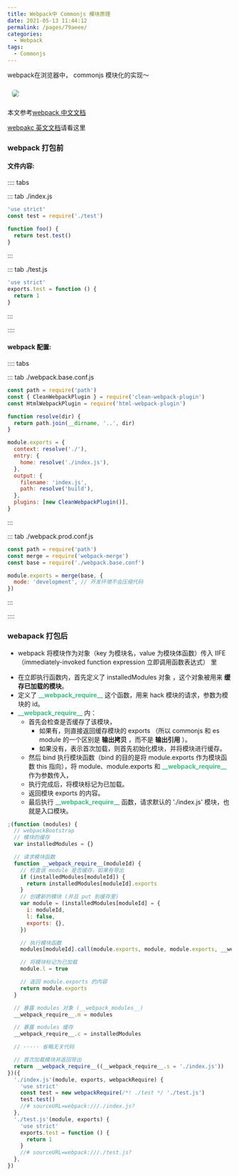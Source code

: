 ```yaml
---
title: Webpack中 Commonjs 模块原理
date: 2021-05-13 11:44:12
permalink: /pages/79aeee/
categories:
  - Webpack
tags:
  - Commonjs
---
```


<span class="span-shadow">webpack</span>在浏览器中， <span class="span-shadow">commonjs</span> 模块化的实现～

<img src="https://cdn.jsdelivr.net/gh/xiaojun996/CDN/images/icon/webpack.jpeg" style="margin: 10px; border-radius: 5px;" />

<!-- more -->

本文参考[webpack 中文文档](https://webpack.docschina.org/)

[webpakc 英文文档](https://webpack.js.org/)请看这里

### webpack 打包前

#### 文件内容:

:::: tabs

::: tab ./index.js

```JavaScript
'use strict'
const test = require('./test')

function foo() {
  return test.test()
}
```

:::

::: tab ./test.js

```JavaScript
'use strict'
exports.test = function () {
  return 1
}
```

:::

::::

#### webpack 配置:

:::: tabs

::: tab ./webpack.base.conf.js

```JavaScript
const path = require('path')
const { CleanWebpackPlugin } = require('clean-webpack-plugin')
const HtmlWebpackPlugin = require('html-webpack-plugin')

function resolve(dir) {
  return path.join(__dirname, '..', dir)
}

module.exports = {
  context: resolve('./'),
  entry: {
    home: resolve('./index.js'),
  },
  output: {
    filename: 'index.js',
    path: resolve('build'),
  },
  plugins: [new CleanWebpackPlugin()],
}
```

:::

::: tab ./webpack.prod.conf.js

```JavaScript
const path = require('path')
const merge = require('webpack-merge')
const base = require('./webpack.base.conf')

module.exports = merge(base, {
  mode: 'development', // 开发环境不会压缩代码
})
```

:::

::::

### webapack 打包后

- <span class="span-shadow">webpack</span> 将模块作为对象（key 为模块名，value 为模块体函数）传入 <span class="span-shadow">IIFE</span>（<span class="span-shadow">immediately-invoked function expression</span> 立即调用函数表达式） 里

* 在立即执行函数内，首先定义了 <span class="span-shadow">installedModules</span> 对象 ，这个对象被用来 **缓存已加载的模块**。
* 定义了 <span class="span-shadow" style="color: #42b983;">**\_\_webpack_require\_\_**</span> 这个函数，用来 <span class="span-shadow">hack</span> 模块的请求，参数为模块的 <span class="span-shadow">id</span>。
* <span class="span-shadow" style="color: #42b983;">**\_\_webpack_require\_\_**</span> 内：
  - 首先会检查是否缓存了该模块，
    - 如果有，则直接返回缓存模块的 <span class="span-shadow">exports</span> （所以 <span class="span-shadow">commonjs</span> 和 <span class="span-shadow">es module</span> 的一个区别是 **输出拷贝** ，而不是 **输出引用** ）。
    - 如果没有，表示首次加载，则首先初始化模块，并将模块进行缓存。
  - 然后 <span class="span-shadow">bind</span> 执行模块函数（<span class="span-shadow">bind</span> 的目的是将 <span class="span-shadow">module.exports</span> 作为模块函数 <span class="span-shadow">this</span> 指向），将 <span class="span-shadow">module</span>、<span class="span-shadow">module.exports</span> 和 <span class="span-shadow" style="color: #42b983;">**\_\_webpack_require\_\_**</span> 作为参数传入，
  - 执行完成后，将模块标记为已加载。
  - 返回模块 <span class="span-shadow">exports</span> 的内容。
  - 最后执行 <span class="span-shadow" style="color: #42b983;">**\_\_webpack_require\_\_**</span> 函数，请求默认的 <span class="span-shadow">'./index.js'</span> 模块，也就是入口模块。

```JavaScript
;(function (modules) {
  // webpackBootstrap
  // 模块的缓存
  var installedModules = {}

  // 请求模块函数
  function __webpack_require__(moduleId) {
    // 检查该 module 是否缓存，如果有导出
    if (installedModules[moduleId]) {
      return installedModules[moduleId].exports
    }
    // 创建新的模块 (并且 put 到缓存里)
    var module = (installedModules[moduleId] = {
      i: moduleId,
      l: false,
      exports: {},
    })

    // 执行模块函数
    modules[moduleId].call(module.exports, module, module.exports, __webpack_require__)

    // 将模块标记为已加载
    module.l = true

    // 返回 module.exports 的内容
    return module.exports
  }

  // 暴露 modules 对象 (__webpack_modules__)
  __webpack_require__.m = modules

  // 暴露 modules 缓存
  __webpack_require__.c = installedModules

  // ····· 省略无关代码

  // 首次加载模块并返回导出
  return __webpack_require__((__webpack_require__.s = './index.js'))
})({
  './index.js'(module, exports, webpackRequire) {
    'use strict'
    const test = new webpackRequire(/*! ./test */ './test.js')
    test.test()
    //# sourceURL=webpack:///./index.js?
  },
  './test.js'(module, exports) {
    'use strict'
    exports.test = function () {
      return 1
    }
    //# sourceURL=webpack:///./test.js?
  },
})
```
